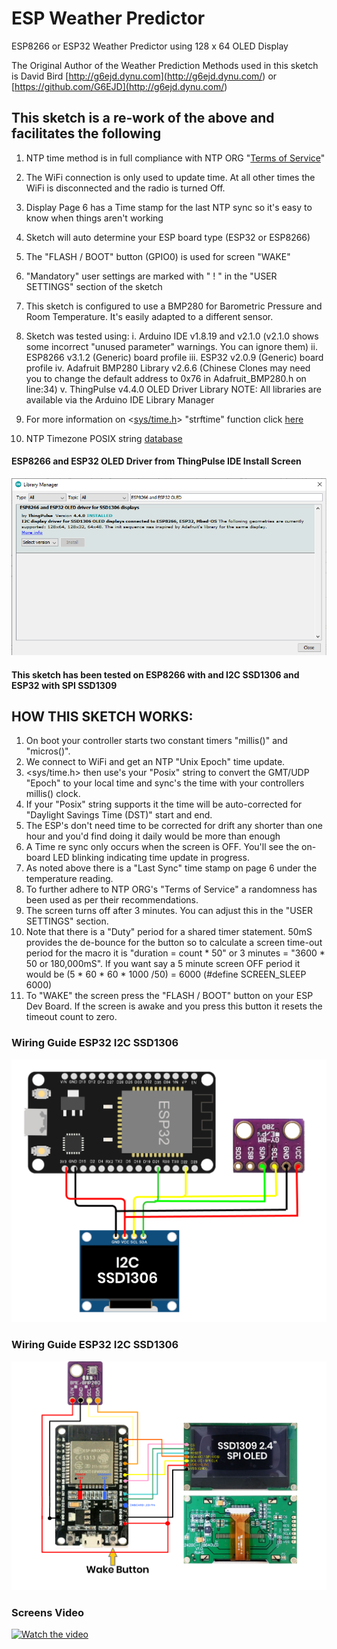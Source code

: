 # ESP Weather Predictor
ESP8266 or ESP32 Weather Predictor using 128 x 64 OLED Display

The Original Author of the Weather Prediction Methods used in this sketch is David Bird
[http://g6ejd.dynu.com](<http://g6ejd.dynu.com/>) or [https://github.com/G6EJD](<http://g6ejd.dynu.com/>)

## This sketch is a re-work of the above and facilitates the following
  1.  NTP time method is in full compliance with NTP ORG "[Terms of Service](https://www.ntppool.org/tos.html)"
  2.  The WiFi connection is only used to update time. At all other times the WiFi is disconnected and the radio is turned Off.
  3.  Display Page 6 has a Time stamp for the last NTP sync so it's easy to know when things aren't working
  4.  Sketch will auto determine your ESP board type (ESP32 or ESP8266)
  5.  The "FLASH / BOOT" button (GPIO0) is used for screen "WAKE"
  6.  "Mandatory" user settings are marked with " ! " in the "USER SETTINGS" section of the sketch
  7.  This sketch is configured to use a BMP280 for Barometric Pressure and Room Temperature. It's easily adapted to a different sensor.
  8.  Sketch was tested using:
      i.    Arduino IDE v1.8.19 and v2.1.0              (v2.1.0 shows some incorrect "unused parameter" warnings. You can ignore them)
      ii.   ESP8266 v3.1.2 (Generic) board profile
      iii.  ESP32   v2.0.9 (Generic) board profile
      iv.   Adafruit BMP280 Library v2.6.6              (Chinese Clones may need you to change the default address to 0x76 in Adafruit_BMP280.h on line:34)
      v.    ThingPulse v4.4.0 OLED Driver Library
          NOTE: All libraries are available via the Arduino IDE Library Manager

  9.  For more information on <[sys/time.h]( https://cplusplus.com/reference/ctime/strftime/)> "strftime" function click [here](https://cplusplus.com/reference/ctime/strftime/)
  10. NTP Timezone POSIX string [database](https://github.com/nayarsystems/posix_tz_db/blob/master/zones.csv)


#### ESP8266 and ESP32 OLED Driver from ThingPulse IDE Install Screen
![ThingPulse](https://github.com/macca448/ESP_Weather_Predictor/blob/main/esp_weather_predictor/assets/thingpulse_library.png)

#### This sketch has been tested on ESP8266 with and I2C SSD1306 and ESP32 with SPI SSD1309
 

## HOW THIS SKETCH WORKS:
  1. On boot your controller starts two constant timers "millis()" and "micros()".
  2. We connect to WiFi and get an NTP "Unix Epoch" time update.
  3. <sys/time.h> then use's your "Posix" string  to convert the GMT/UDP "Epoch" to your local time and sync's the time with your controllers millis() clock.
  4. If your "Posix" string supports it the time will be auto-corrected for "Daylight Savings Time (DST)" start and end.
  5. The ESP's don't need time to be corrected for drift any shorter than one hour and you'd find doing it daily would be more than enough
  6. A Time re sync only occurs when the screen is OFF. You'll see the on-board LED blinking indicating time update in progress.
  7. As noted above there is a "Last Sync" time stamp on page 6 under the temperature reading.
  8. To further adhere to NTP ORG's "Terms of Service" a randomness has been used as per their recommendations.
  9. The screen turns off after 3 minutes. You can adjust this in the "USER SETTINGS" section.
  10. Note that there is a "Duty" period for a shared timer statement. 50mS provides the de-bounce for the button so to calculate a screen time-out period for the macro it is "duration = count * 50" or  3 minutes = "3600 * 50 or 180,000mS". If you want say a 5 minute screen OFF period it would be (5 * 60 * 60 * 1000 /50) = 6000 (#define SCREEN_SLEEP 6000)
11. To "WAKE" the screen press the "FLASH / BOOT" button on your ESP Dev Board. If the screen is awake and you press this button it resets the timeout count to zero.


### Wiring Guide ESP32 I2C SSD1306
![I2C ESP32 SSD1306](https://github.com/macca448/ESP_Weather_Predictor/blob/main/esp_weather_predictor/assets/ESP32_OLED_I2C.png)


### Wiring Guide ESP32 I2C SSD1306
![SPI ESP32 SSD1309](https://github.com/macca448/ESP_Weather_Predictor/blob/main/esp_weather_predictor/assets/OLED_SPI_BMP_ESP32.png)


### Screens Video
[![Watch the video](https://img.youtube.com/vi/-4ZAevAfWxo/maxresdefault.jpg)](https://youtu.be/-4ZAevAfWxo)
